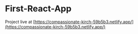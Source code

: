# First-React-App
Project live at [https://compassionate-kirch-59b5b3.netlify.app/](https://compassionate-kirch-59b5b3.netlify.app/)
